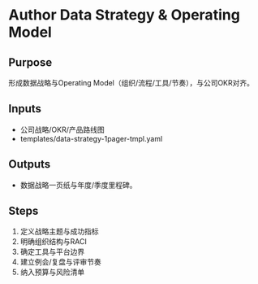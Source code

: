 # Author Data Strategy & Operating Model

## Purpose

形成数据战略与Operating Model（组织/流程/工具/节奏），与公司OKR对齐。

## Inputs

- 公司战略/OKR/产品路线图
- templates/data-strategy-1pager-tmpl.yaml

## Outputs

- 数据战略一页纸与年度/季度里程碑。

## Steps

1. 定义战略主题与成功指标
2. 明确组织结构与RACI
3. 确定工具与平台边界
4. 建立例会/复盘与评审节奏
5. 纳入预算与风险清单
